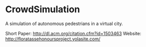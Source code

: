 CrowdSimulation
===============

A simulation of autonomous pedestrians in a virtual city. 

Short Paper: http://dl.acm.org/citation.cfm?id=1503463
Website: http://floratassehonoursproject.yolasite.com/

